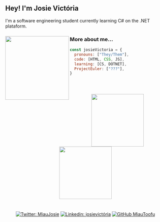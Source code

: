 ## Hey! I'm Josie Victória
<div>
  <div align="left">
    I'm a software engineering student currently learning C# on the .NET plataform.
  <div align="left">
    <img align="left" src="https://cdn.discordapp.com/attachments/932684797095084043/1021119705253167274/giphy.webp" width="200">  
  
  ### More about me...
  ```js
  const josieVictoria = {
    pronouns: ["They/Them"],
    code: [HTML, CSS, JS],
    learning: [CS, DOTNET],
    ProjectEuler: ["???"],
}
  ```
    
  </div>
  <h1></h1>
  <div align="center">

<br>

<a href="https://github.com/bkarln">
<img height="165em" src="https://github-readme-stats.vercel.app/api?username=MiauToofu&show_icons=true&theme=github_dark&include_all_commits=true&count_private=true"/>
<img height="165em" src="https://github-readme-stats.vercel.app/api/top-langs/?username=MiauToofu&layout=compact&langs_count=7&theme=github_dark"/>

  </div>
    <h1></h1>
  <div align="center">
  
[![Twitter: MiauJosie](https://img.shields.io/twitter/follow/MiauJosie?style=social)](https://twitter.com/MiauJosie)
[![Linkedin: josievictória](https://img.shields.io/badge/-josievictória-blue?style=flat-square&logo=Linkedin&logoColor=white&link=https://www.linkedin.com/in/josievictória/)](https://www.linkedin.com/in/josievictória/)
[![GitHub MiauToofu](https://img.shields.io/github/followers/MiauToofu?label=follow&style=social)](https://github.com/MiauToofu)

  </div>
</div>
